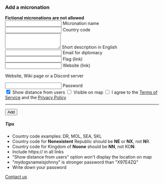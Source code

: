<section id="add">

  <h3>Add a micronation</h3>
    <strong>Fictional micronations are not allowed</strong>

  <form id="add__form">
    <div class="mdl-textfield mdl-js-textfield mdl-textfield--floating-label">
      <input class="mdl-textfield__input" type="text" maxlength="256" id="add__mname" required="true" />
      <label class="mdl-textfield__label" for="add__mname">Micronation name</label>
    </div>
    <div class="mdl-textfield mdl-js-textfield mdl-textfield--floating-label">
        <input class="mdl-textfield__input uppercase" type="text" maxlength="4" id="add__code" required="true" autocomplete="country"/>
        <label class="mdl-textfield__label" for="add__code">Country code</label>
    </div>
    <div class="mdl-textfield mdl-js-textfield">
      <textarea class="mdl-textfield__input" type="text" rows="3" id="add__description" maxlength="1000" required></textarea>
      <label class="mdl-textfield__label" for="add__description">Short description in English</label>
    </div>
    <div class="mdl-textfield mdl-js-textfield mdl-textfield--floating-label">
      <input class="mdl-textfield__input" type="email" id="add__email" autocomplete="email" />
      <label class="mdl-textfield__label" for="add__email">Email for diplomacy</label>
    </div>
    <div class="mdl-textfield mdl-js-textfield mdl-textfield--floating-label">
      <input class="mdl-textfield__input" type="url" maxlength="256" id="add__mflag" autocomplete="url" />
      <label class="mdl-textfield__label" for="add__mflag">Flag (link)</label>
    </div>
    <div class="mdl-textfield mdl-js-textfield mdl-textfield--floating-label">
      <input class="mdl-textfield__input" type="url" maxlength="256" id="add__mwebsite" autocomplete="url" />
      <label class="mdl-textfield__label" for="add__mwebsite">Website (link)</label>
    </div>
    <p>Website, Wiki page or a Discord server</p>
    <div class="mdl-textfield mdl-js-textfield mdl-textfield--floating-label">
      <input class="mdl-textfield__input" type="password" maxlength="256" id="add__password" minlength="8" required="true" autocomplete="new-password" />
      <label class="mdl-textfield__label" for="add__password">Password</label>
    </div>
    <label class="mdl-switch mdl-js-switch mdl-js-ripple-effect" for="add__distance">
      <input type="checkbox" id="add__distance" class="mdl-switch__input" checked="" />
      <span class="mdl-switch__label">Show distance from users</span>
    </label>
    <label class="mdl-switch mdl-js-switch mdl-js-ripple-effect" for="add__coordinates">
      <input type="checkbox" id="add__coordinates" class="mdl-switch__input" />
      <span class="mdl-switch__label">Visible on map</span>
    </label>
    <label class="mdl-checkbox mdl-js-checkbox mdl-js-ripple-effect" for="add__terms">
      <input type="checkbox" id="add__terms" class="mdl-checkbox__input" />
      <span class="mdl-checkbox__label">I agree to the <a href="terms.html">Terms of Service</a> and the <a href="privacy.html">Privacy Policy</a></span>
    </label>
    <hr>
    <button class="mdl-button mdl-js-button mdl-button--raised mdl-js-ripple-effect mdl-button--accent" id="add__buy">
      Add
    </button>
  </form>

  <h5>Tips</h5>
  <ul>
    <li>Country code examples: DR, MOL, SEA, SKL</li>
    <li>Country code for <b>Nonexistent</b> Republic should be <b>NE</b> or <b>NX</b>, not <b>N</b>R.</li>
    <li>Country code for Kingdom of <b>Noone</b> should be <b>NN</b>, not KO<b>N</b>.</li>
    <li>Include https:// in all links</li>
    <li>"Show distance from users" option won't display the location on map</li>
    <li>"mydogsnameisjohnny" is stronger password than "X97E4ZQ"</li>
    <li>Write down your password</li>
  </ul>
  <p>
  <a href="about.html">Contact us</a></p>
</section>
